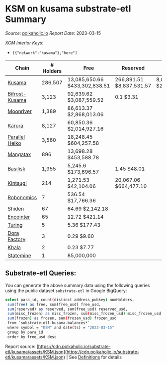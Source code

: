 # KSM on kusama substrate-etl Summary

_Source_: [polkaholic.io](https://polkaholic.io) *Report Date*: 2023-03-15


*XCM Interior Keys*:
* `[{"network":"kusama"},"here"]`


| Chain | # Holders | Free | Reserved | Misc Frozen | Frozen | Price | AssetID |
| ----- | --------- | ---- | -------- | ----------- | ------ | ----- | ------- |
| [Kusama](/kusama/0-kusama) | 286,507 | 13,085,650.66 $433,302,838.51 | 266,891.51 $8,837,531.57 | 8,020,151.96  $265,569,874.89 | 7,684,497.61 $254,455,411.78 | $33.11 | `{"Token":"KSM"}` |
| [Bifrost-Kusama](/kusama/2001-bifrost-ksm) | 3,123 | 92,639.62 $3,067,559.52 | 0.1 $3.31 |    |   | $33.11 | `{"Token":"KSM"}` |
| [Moonriver](/kusama/2023-moonriver) | 1,389 | 86,613.37 $2,868,013.06 |   |    |   | $33.11 | `{"Token":"42259045809535163221576417993425387648"}` |
| [Karura](/kusama/2000-karura) | 8,127 | 60,850.36 $2,014,927.16 |   |    |   | $33.11 | `{"Token":"KSM"}` |
| [Parallel Heiko](/kusama/2085-parallel-heiko) | 3,560 | 18,248.45 $604,257.58 |   |    |   | $33.11 | `{"Token":"100"}` |
| [Mangatax](/kusama/2110-mangatax) | 896 | 13,698.28 $453,588.78 |   |    |   | $33.11 | `{"Token":"4"}` |
| [Basilisk](/kusama/2090-basilisk) | 1,955 | 5,245.6 $173,696.57 | 1.45 $48.01 |    |   | $33.11 | `{"Token":"1"}` |
| [Kintsugi](/kusama/2092-kintsugi) | 214 | 1,271.53 $42,104.06 | 20,067.06 $664,477.10 |    |   | $33.11 | `{"Token":"KSM"}` |
| [Robonomics](/kusama/2048-robonomics) | 7 | 536.54 $17,766.36 |   |    |   | $33.11 | `{"Token":"4294967295"}` |
| [Shiden](/kusama/2007-shiden) | 67 | 64.69 $2,142.18 |   |    |   | $33.11 | `{"Token":"340282366920938463463374607431768211455"}` |
| [Encointer](/kusama/1001-encointer) | 65 | 12.72 $421.14 |   |    |   | $33.11 | `{"Token":"KSM"}` |
| [Turing](/kusama/2114-turing) | 5 | 5.36 $177.43 |   |    |   | $33.11 | `{"Token":"1"}` |
| [Dora Factory](/kusama/2115-dorafactory) | 3 | 0.29 $9.60 |   |    |   | $33.11 | `{"Token":"KSM"}` |
| [Khala](/kusama/2004-khala) | 2 | 0.23 $7.77 |   |    |   | $33.11 | `{"Token":"0"}` |
| [Statemine](/kusama/1000-statemine) | 1 | 85,000,000  |   |    |   |  | `{"Token":"1234"}` |

## Substrate-etl Queries:
You can generate the above summary data using the following queries using the public dataset `substrate-etl` in Google BigQuery:
```bash
select para_id, count(distinct address_pubkey) numHolders, 
 sum(free) as free, sum(free_usd) free_usd,
 sum(reserved) as reserved, sum(free_usd) reserved_usd,
 sum(misc_frozen) as misc_frozen, sum(misc_frozen_usd) misc_frozen_usd,
 sum(frozen) as frozen, sum(frozen_usd) frozen_usd
 from `substrate-etl.kusama.balances*` 
 where symbol = "KSM" and date(ts) = "2023-03-15"
 group by para_id
 order by free_usd desc
```


Report source: [https://cdn.polkaholic.io/substrate-etl/kusama/assets/KSM.json](https://cdn.polkaholic.io/substrate-etl/kusama/assets/KSM.json) | See [Definitions](/DEFINITIONS.md) for details
